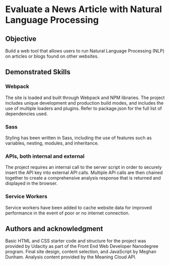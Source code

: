 # Evaluate a News Article with Natural Language Processing

## Objective
Build a web tool that allows users to run Natural Language Processing (NLP) on articles or blogs found on other websites.


## Demonstrated Skills

### Webpack
The site is loaded and built through Webpack and NPM libraries.  The project includes unique development and production build modes, and includes the use of multiple loaders and plugins.  Refer to package.json for the full list of dependencies used.

### Sass
Styling has been written in Sass, including the use of features such as variables, nesting, modules, and inheritance.

### APIs, both internal and external
The project requires an internal call to the server script in order to securely insert the API key into external API calls.  Multiple API calls are then chained together to create a comprehensive analysis response that is returned and displayed in the browser.

### Service Workers
Service workers have been added to cache website data for improved performance in the event of poor or no internet connection.


## Authors and acknowledgment
Basic HTML and CSS starter code and structure for the project was provided by Udacity as part of the Front End Web Developer Nanodegree program.  Final site design, content selection, and JavaScript by Meghan Dunham.  Analysis content provided by the Meaning Cloud API.
